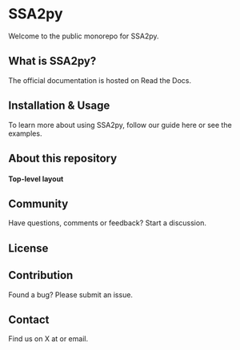 # SSA2py

Welcome to the public monorepo for SSA2py.

## What is SSA2py?

The official documentation is hosted on Read the Docs.

## Installation & Usage

To learn more about using SSA2py, follow our guide here or see the examples.

## About this repository

#### Top-level layout


## Community

Have questions, comments or feedback? Start a discussion.

## License

## Contribution

Found a bug? Please submit an issue.

## Contact

Find us on X at or email.

